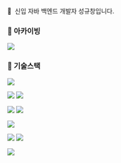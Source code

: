 <p>
  👋&nbsp; 신입 자바 백엔드 개발자 성규창입니다.
</p>


### 🤞 아카이빙
<p>
  <a href="https://cherry-sidewalk-edf.notion.site/2b676c0327c643c68e53581261a0d801?v=e28056edcb5c4bb792758d1166dd7f7f&pvs=4"><img src="https://img.shields.io/badge/notion-000000?style=flat&logo=notion&logoColor=white"></a>
</p>

### 💪 기술스택
<p>
  <img src="https://img.shields.io/badge/java-007396?style=flat&logo=java&logoColor=white"/>
</p>
<p>
  <img src="https://img.shields.io/badge/Spring-6DB33F?style=flat&logo=Spring&logoColor=white">
  <img src="https://img.shields.io/badge/Spring_Boot-6DB33F?style=flat&logo=SpringBoot&logoColor=white">
</p>
<p>
  <img src="https://img.shields.io/badge/MySQL-4479A1?style=flat&logo=MySQL&logoColor=white">
  <img src="https://img.shields.io/badge/JPA-ECD53F?style=flat&logo=jpa&logoColor=white">
</p>
<p>
  <img src="https://img.shields.io/badge/unity-000000?style=flat&logo=unity&logoColor=white">
</p>
<p>
  <img src="https://img.shields.io/badge/git-F05032?style=flat&logo=git&logoColor=white">
  <img src="https://img.shields.io/badge/GitHub-181717?style=flat&logo=GitHub&logoColor=white">
</p>

<p>
  <picture>
  <source
    srcset="https://github-readme-stats.vercel.app/api?username=anuraghazra&show_icons=true&theme=dark"
    media="(prefers-color-scheme: dark)"
  />
  <source
    srcset="https://github-readme-stats.vercel.app/api?username=ahdzlq12&show_icons=true"
    media="(prefers-color-scheme: light), (prefers-color-scheme: no-preference)"
  />
  <img src="https://github-readme-stats.vercel.app/api?username=ahdzlq12&show_icons=true" />
</picture>
</p>
